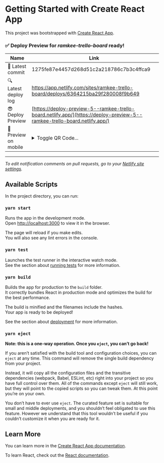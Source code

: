 # Getting Started with Create React App

This project was bootstrapped with [Create React App](https://github.com/facebook/create-react-app).


### <span aria-hidden="true">✅</span> Deploy Preview for *ramkee-trello-board* ready!


|  Name | Link |
|---------------------------------|------------------------|
|<span aria-hidden="true">🔨</span> Latest commit | 1275fe87e4457d268d51c2a218786c7b3c4ffca9 |
|<span aria-hidden="true">🔍</span> Latest deploy log | https://app.netlify.com/sites/ramkee-trello-board/deploys/6364215ba29f280008f9b649 |
|<span aria-hidden="true">😎</span> Deploy Preview | [https://deploy-preview-5--ramkee-trello-board.netlify.app/](https://deploy-preview-5--ramkee-trello-board.netlify.app/) |
|<span aria-hidden="true">📱</span> Preview on mobile | <details><summary> Toggle QR Code... </summary><br /><br />![QR Code](https://app.netlify.com/qr-code/eyJ0eXAiOiJKV1QiLCJhbGciOiJIUzI1NiJ9.eyJ1cmwiOiJodHRwczovL2RlcGxveS1wcmV2aWV3LTUtLXJhbWtlZS10cmVsbG8tYm9hcmQubmV0bGlmeS5hcHAifQ.UfdK9hDEDXbl2oJYb9vfCTuFljwDSKqx0_HToiqkyTI)<br /><br />_Use your smartphone camera to open QR code link._</details> |
---

_To edit notification comments on pull requests, go to your [Netlify site settings](https://app.netlify.com/sites/ramkee-trello-board/settings/deploys#deploy-notifications)._

## Available Scripts

In the project directory, you can run:

### `yarn start`

Runs the app in the development mode.\
Open [http://localhost:3000](http://localhost:3000) to view it in the browser.

The page will reload if you make edits.\
You will also see any lint errors in the console.

### `yarn test`

Launches the test runner in the interactive watch mode.\
See the section about [running tests](https://facebook.github.io/create-react-app/docs/running-tests) for more information.

### `yarn build`

Builds the app for production to the `build` folder.\
It correctly bundles React in production mode and optimizes the build for the best performance.

The build is minified and the filenames include the hashes.\
Your app is ready to be deployed!

See the section about [deployment](https://facebook.github.io/create-react-app/docs/deployment) for more information.

### `yarn eject`

**Note: this is a one-way operation. Once you `eject`, you can’t go back!**

If you aren’t satisfied with the build tool and configuration choices, you can `eject` at any time. This command will remove the single build dependency from your project.

Instead, it will copy all the configuration files and the transitive dependencies (webpack, Babel, ESLint, etc) right into your project so you have full control over them. All of the commands except `eject` will still work, but they will point to the copied scripts so you can tweak them. At this point you’re on your own.

You don’t have to ever use `eject`. The curated feature set is suitable for small and middle deployments, and you shouldn’t feel obligated to use this feature. However we understand that this tool wouldn’t be useful if you couldn’t customize it when you are ready for it.

## Learn More

You can learn more in the [Create React App documentation](https://facebook.github.io/create-react-app/docs/getting-started).

To learn React, check out the [React documentation](https://reactjs.org/).
